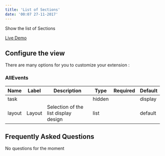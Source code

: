 ```yaml
---
title: 'List of Sections'
date: '00:07 27-11-2017'
---
```


Show the list of Sections

[Live Demo](https://www.allevents3.com/en/demo)

## Configure the view

There are many options for you to customize your extension :
### AllEvents

| Name | Label | Description | Type | Required | Default |
| ---- | ------| ----------- | ---- | -------- | ------- |
| task |  |  | hidden |  | display |
| layout | Layout | Selection of the list display design | list |  | default |

## Frequently Asked Questions
No questions for the moment